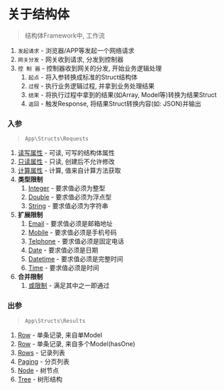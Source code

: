 # 关于结构体

> 结构体Framework中, 工作流

1. `发起请求` - 浏览器/APP等发起一个网络请求
1. `网关分发` - 网关收到请求, 分发到控制器
1. `控 制 器` - 控制器收到网关的分发, 开始业务逻辑处理
    1. `起点` - 将入参转换成标准的Struct结构体
    1. `过程` - 执行业务逻辑过程, 并拿到业务处理结果
    1. `结束` - 将执行过程中拿到的结果(如Array, Model等)转换为结果Struct
    1. `返回` - 触发Response, 将结果Struct转换内容(如: JSON)并输出


### 入参

> `App\Structs\Requests`

1. [读写属性](./rq.rw.md) - 可读, 可写的结构体属性
1. [只读属性](./rq.ro.md) - 只读, 创建后不允许修改
1. [计算属性](./rq.get.md) - 计算, 值来自计算方法获取
1. **类型限制**
    1. [Integer](./rq.valid.integer.md) - 要求值必须为整型
    1. [Double](./rq.valid.double.md) - 要求值必须为浮点型
    1. [String](./rq.valid.double.md) - 要求值必须为字符串
1. **扩展限制**
    1. [Email](./rq.valid.email.md) - 要求值必须是邮箱地址
    1. [Mobile](./rq.valid.mobile.md) - 要求值必须是手机号码
    1. [Telphone](./rq.valid.telphone.md) - 要求值必须是固定电话
    1. [Date](./rq.valid.date.md) - 要求值必须是日期
    1. [Datetime](./rq.valid.datetime.md) - 要求值必须是完整时间
    1. [Time](./rq.valid.time.md) - 要求值必须是时间
1. **合并限制**
    1. [或限制](./rq.valid.mixed.or.md) - 满足其中之一即通过


### 出参

> `App\Structs\Results`

1. [Row](./as.row1.md) - 单条记录, 来自单Model
1. [Row](./as.row2.md) - 单条记录, 来自多个Model(hasOne)
1. [Rows](./as.rows.md) - 记录列表
1. [Paging](./as.paging.md) - 分页列表
1. [Node](./as.node.md) - 树节点
1. [Tree](./as.tree.md) - 树形结构
